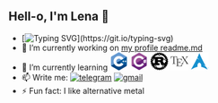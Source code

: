 ## Hell-o, I'm Lena 👋
- [![Typing SVG](https://readme-typing-svg.demolab.com/?multiline=true&height=100&duration=1500&pause=1000&font=Montserrat&lines=Average+ITMO+student;Young+software+developer;)](https://git.io/typing-svg)
- 🔭 I’m currently working on [my profile readme.md](https://github.com/Taieta/Taieta)
- 🌱 I’m currently learning <img src="https://github.com/devicons/devicon/blob/v2.16.0/icons/cplusplus/cplusplus-original.svg" alt="cplusplus" height="32"> <img src="https://github.com/devicons/devicon/blob/v2.16.0/icons/csharp/csharp-original.svg" alt="csharp" height="32"> <img src="https://github.com/devicons/devicon/blob/v2.16.0/icons/rust/rust-original.svg" alt="rust" height="32"> <img src="https://github.com/devicons/devicon/blob/v2.16.0/icons/tex/tex-original.svg" alt="tex" height="32"> <img src="https://github.com/devicons/devicon/blob/v2.16.0/icons/archlinux/archlinux-original.svg" alt="archlinux" height="32">
- 📫 Write me: [<img src="https://user-images.githubusercontent.com/49933115/139837223-bf23d3a9-4638-4e17-994a-ac8678d5f517.png" alt="telegram" height="32">](https://t.me/Taieta) [<img src="https://cloud.githubusercontent.com/assets/7534680/4515518/6739a508-4bc1-11e4-80bc-670bcc216762.png" alt="gmail" height="32">](mailto:taietartistic@gmail.com)
- ⚡ Fun fact: I like alternative metal 
